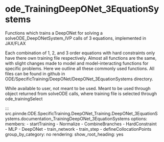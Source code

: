 # ode_TrainingDeepONet_3EquationSystems

Functions which trains a DeepONet for solving a solveODE_DeepONetSystem_IVP calls of 3 equations, implemented in JAX/FLAX

Each combination of 1, 2, and 3 order equations with hard constraints only have there own training file respectively. Almost all functions are the same, with slight changes made to model and model-interacting functions for specific problems. Here we outline all these commonly used functions. All files can be found in github in ODE/SpecificTraining/DeepONet/DeepONet_3EquationSystems directory.

While available to user, not meant to be used. Meant to be used through
object returned from solveODE calls, where training file is selected through ode_trainingSelect

::: src.pinnde.ODE.SpecificTraining.DeepONet_Training.DeepONet_3EquationSystems.documentation_TrainingDeepONet_3EquationSystems
    options:
        members:
            - startTraining
            - Normalize
            - CombineBranches
            - HardConstraint
            - MLP
            - DeepONet
            - train_network
            - train_step
            - defineCollocationPoints
        group_by_category: no
    rendering:
      show_root_heading: yes